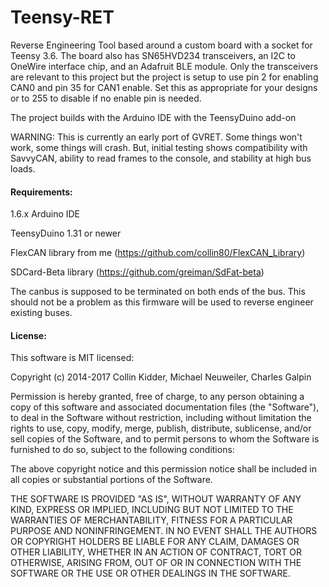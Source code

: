 Teensy-RET
=======

Reverse Engineering Tool based around a custom board with a socket for Teensy 3.6. The board also has SN65HVD234
transceivers, an I2C to OneWire interface chip, and an Adafruit BLE module. Only the transceivers are relevant to this
project but the project is setup to use pin 2 for enabling CAN0 and pin 35 for CAN1 enable. Set this as appropriate for your
designs or to 255 to disable if no enable pin is needed.

The project builds with the Arduino IDE with the TeensyDuino add-on

WARNING: This is currently an early port of GVRET. Some things won't work, some things will crash. But, initial testing shows
compatibility with SavvyCAN, ability to read frames to the console, and stability at high bus loads.

#### Requirements:

1.6.x Arduino IDE

TeensyDuino 1.31 or newer

FlexCAN library from me (https://github.com/collin80/FlexCAN_Library)

SDCard-Beta library  (https://github.com/greiman/SdFat-beta)

The canbus is supposed to be terminated on both ends of the bus. This should not be a problem as this firmware will be used to reverse engineer existing buses.

#### License:

This software is MIT licensed:

Copyright (c) 2014-2017 Collin Kidder, Michael Neuweiler, Charles Galpin

Permission is hereby granted, free of charge, to any person obtaining
a copy of this software and associated documentation files (the
"Software"), to deal in the Software without restriction, including
without limitation the rights to use, copy, modify, merge, publish,
distribute, sublicense, and/or sell copies of the Software, and to
permit persons to whom the Software is furnished to do so, subject to
the following conditions:

The above copyright notice and this permission notice shall be included
in all copies or substantial portions of the Software.

THE SOFTWARE IS PROVIDED "AS IS", WITHOUT WARRANTY OF ANY KIND,
EXPRESS OR IMPLIED, INCLUDING BUT NOT LIMITED TO THE WARRANTIES OF
MERCHANTABILITY, FITNESS FOR A PARTICULAR PURPOSE AND NONINFRINGEMENT.
IN NO EVENT SHALL THE AUTHORS OR COPYRIGHT HOLDERS BE LIABLE FOR ANY
CLAIM, DAMAGES OR OTHER LIABILITY, WHETHER IN AN ACTION OF CONTRACT,
TORT OR OTHERWISE, ARISING FROM, OUT OF OR IN CONNECTION WITH THE
SOFTWARE OR THE USE OR OTHER DEALINGS IN THE SOFTWARE.

